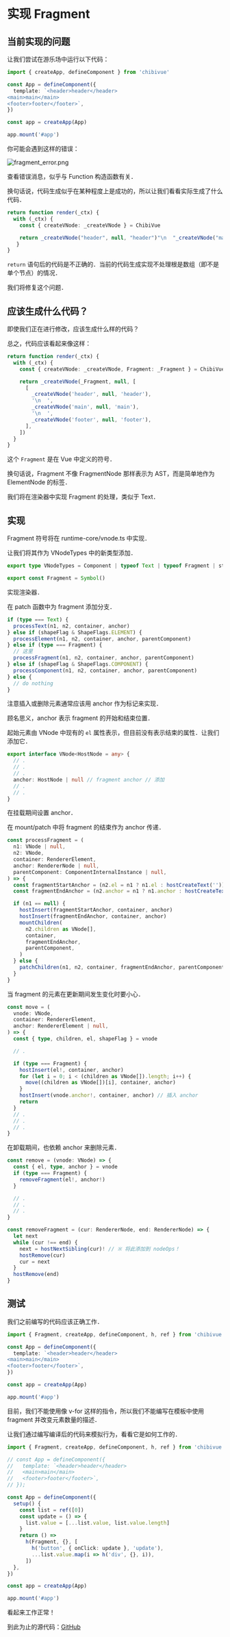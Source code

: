 # 实现 Fragment

## 当前实现的问题

让我们尝试在游乐场中运行以下代码：

```ts
import { createApp, defineComponent } from 'chibivue'

const App = defineComponent({
  template: `<header>header</header>
<main>main</main>
<footer>footer</footer>`,
})

const app = createApp(App)

app.mount('#app')
```

你可能会遇到这样的错误：

![fragment_error.png](https://raw.githubusercontent.com/chibivue-land/chibivue/main/book/images/fragment_error.png)

查看错误消息，似乎与 Function 构造函数有关．

换句话说，代码生成似乎在某种程度上是成功的，所以让我们看看实际生成了什么代码．

```ts
return function render(_ctx) {
  with (_ctx) {
    const { createVNode: _createVNode } = ChibiVue

    return _createVNode("header", null, "header")"\n  "_createVNode("main", null, "main")"\n  "_createVNode("footer", null, "footer")
   }
}
```

`return` 语句后的代码是不正确的．当前的代码生成实现不处理根是数组（即不是单个节点）的情况．

我们将修复这个问题．

## 应该生成什么代码？

即使我们正在进行修改，应该生成什么样的代码？

总之，代码应该看起来像这样：

```ts
return function render(_ctx) {
  with (_ctx) {
    const { createVNode: _createVNode, Fragment: _Fragment } = ChibiVue

    return _createVNode(_Fragment, null, [
      [
        _createVNode('header', null, 'header'),
        '\n  ',
        _createVNode('main', null, 'main'),
        '\n  ',
        _createVNode('footer', null, 'footer'),
      ],
    ])
  }
}
```

这个 `Fragment` 是在 Vue 中定义的符号．

换句话说，Fragment 不像 FragmentNode 那样表示为 AST，而是简单地作为 ElementNode 的标签．

我们将在渲染器中实现 Fragment 的处理，类似于 Text．

## 实现

Fragment 符号将在 runtime-core/vnode.ts 中实现．

让我们将其作为 VNodeTypes 中的新类型添加．

```ts
export type VNodeTypes = Component | typeof Text | typeof Fragment | string

export const Fragment = Symbol()
```

实现渲染器．

在 patch 函数中为 fragment 添加分支．

```ts
if (type === Text) {
  processText(n1, n2, container, anchor)
} else if (shapeFlag & ShapeFlags.ELEMENT) {
  processElement(n1, n2, container, anchor, parentComponent)
} else if (type === Fragment) {
  // 这里
  processFragment(n1, n2, container, anchor, parentComponent)
} else if (shapeFlag & ShapeFlags.COMPONENT) {
  processComponent(n1, n2, container, anchor, parentComponent)
} else {
  // do nothing
}
```

注意插入或删除元素通常应该用 anchor 作为标记来实现．

顾名思义，anchor 表示 fragment 的开始和结束位置．

起始元素由 VNode 中现有的 `el` 属性表示，但目前没有表示结束的属性．让我们添加它．

```ts
export interface VNode<HostNode = any> {
  // .
  // .
  // .
  anchor: HostNode | null // fragment anchor // 添加
  // .
  // .
}
```

在挂载期间设置 anchor．

在 mount/patch 中将 fragment 的结束作为 anchor 传递．

```ts
const processFragment = (
  n1: VNode | null,
  n2: VNode,
  container: RendererElement,
  anchor: RendererNode | null,
  parentComponent: ComponentInternalInstance | null,
) => {
  const fragmentStartAnchor = (n2.el = n1 ? n1.el : hostCreateText(''))!
  const fragmentEndAnchor = (n2.anchor = n1 ? n1.anchor : hostCreateText(''))!

  if (n1 == null) {
    hostInsert(fragmentStartAnchor, container, anchor)
    hostInsert(fragmentEndAnchor, container, anchor)
    mountChildren(
      n2.children as VNode[],
      container,
      fragmentEndAnchor,
      parentComponent,
    )
  } else {
    patchChildren(n1, n2, container, fragmentEndAnchor, parentComponent)
  }
}
```

当 fragment 的元素在更新期间发生变化时要小心．

```ts
const move = (
  vnode: VNode,
  container: RendererElement,
  anchor: RendererElement | null,
) => {
  const { type, children, el, shapeFlag } = vnode

  // .

  if (type === Fragment) {
    hostInsert(el!, container, anchor)
    for (let i = 0; i < (children as VNode[]).length; i++) {
      move((children as VNode[])[i], container, anchor)
    }
    hostInsert(vnode.anchor!, container, anchor) // 插入 anchor
    return
  }
  // .
  // .
  // .
}
```

在卸载期间，也依赖 anchor 来删除元素．

```ts
const remove = (vnode: VNode) => {
  const { el, type, anchor } = vnode
  if (type === Fragment) {
    removeFragment(el!, anchor!)
  }

  // .
  // .
  // .
}

const removeFragment = (cur: RendererNode, end: RendererNode) => {
  let next
  while (cur !== end) {
    next = hostNextSibling(cur)! // ※ 将此添加到 nodeOps！
    hostRemove(cur)
    cur = next
  }
  hostRemove(end)
}
```

## 测试

我们之前编写的代码应该正确工作．

```ts
import { Fragment, createApp, defineComponent, h, ref } from 'chibivue'

const App = defineComponent({
  template: `<header>header</header>
<main>main</main>
<footer>footer</footer>`,
})

const app = createApp(App)

app.mount('#app')
```

目前，我们不能使用像 v-for 这样的指令，所以我们不能编写在模板中使用 fragment 并改变元素数量的描述．

让我们通过编写编译后的代码来模拟行为，看看它是如何工作的．

```ts
import { Fragment, createApp, defineComponent, h, ref } from 'chibivue'

// const App = defineComponent({
//   template: `<header>header</header>
//   <main>main</main>
//   <footer>footer</footer>`,
// });

const App = defineComponent({
  setup() {
    const list = ref([0])
    const update = () => {
      list.value = [...list.value, list.value.length]
    }
    return () =>
      h(Fragment, {}, [
        h('button', { onClick: update }, 'update'),
        ...list.value.map(i => h('div', {}, i)),
      ])
  },
})

const app = createApp(App)

app.mount('#app')
```

看起来工作正常！

到此为止的源代码：[GitHub](https://github.com/chibivue-land/chibivue/tree/main/book/impls/50_basic_template_compiler/030_fragment)
